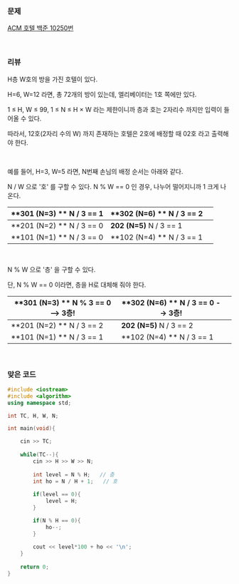 ### 문제

[ACM 호텔  백준  10250번](https://www.acmicpc.net/problem/10250)

</br>

### 리뷰

H층 W호의 방을 가진 호텔이 있다. 

H=6, W=12 라면, 총 72개의 방이 있는데, 엘리베이터는 1호 쪽에만 있다. 

1 ≤ H, W ≤ 99, 1 ≤ N ≤ H × W  라는 제한이니까 층과 호는 2자리수 까지만 입력이 들어올 수 있다. 

따라서, 12호(2자리 수의 W) 까지 존재하는 호텔은 2호에 배정할 때 02호 라고 출력해야 한다. 

</br>

예를 들어, H=3, W=5 라면,  N번째 손님의 배정 순서는 아래와 같다. 

N / W 으로 '호' 를 구할 수 있다.  N % W == 0 인 경우, 나누어 떨어지니까 1 크게 나온다. 

| **301 (N=3) **  N / 3 == 1 | **302 (N=6) ** N / 3 == 2 |      |
| -------------------------- | ------------------------- | ---- |
| **201 (N=2) ** N / 3 == 0  | **202 (N=5)**  N / 3 == 1 |      |
| **101 (N=1) ** N / 3 == 0  | **102 (N=4) ** N / 3 == 1 |      |

</br>

N % W 으로 '층' 을 구할 수 있다.   

단, N % W == 0 이라면, 층을 H로 대체해 줘야 한다. 

| **301 (N=3) **  N % 3 == 0 --> 3층! | **302 (N=6) ** N / 3 == 0 --> 3층! |      |
| ----------------------------------- | ---------------------------------- | ---- |
| **201 (N=2) ** N / 3 == 2           | **202 (N=5)**  N / 3 == 2          |      |
| **101 (N=1) ** N / 3 == 1           | **102 (N=4) ** N / 3 == 1          |      |

</br>

### 맞은 코드 

```c++
#include <iostream>
#include <algorithm> 
using namespace std;

int TC, H, W, N;

int main(void){

	cin >> TC;
	
	while(TC--){
		cin >> H >> W >> N;
		
		int level = N % H;   // 층  
		int ho = N / H + 1;   // 호
		
		if(level == 0){
			level = H;
		} 

		if(N % H == 0){
			ho--;
		}
		
		cout << level*100 + ho << '\n';
	}
	
	return 0;
} 
```

</br>